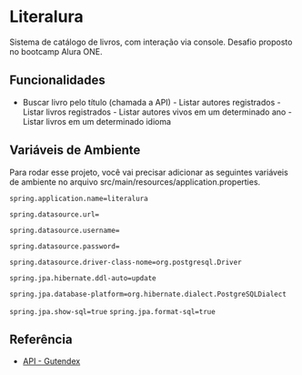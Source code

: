 # Literalura
Sistema de catálogo de livros, com interação via console. Desafio proposto no bootcamp Alura ONE.
## Funcionalidades
- Buscar livro pelo título (chamada a API) - Listar autores registrados - Listar livros registrados - Listar autores vivos em um determinado ano - 
Listar livros em um determinado idioma
## Variáveis de Ambiente
Para rodar esse projeto, você vai precisar adicionar as seguintes variáveis de ambiente no arquivo src/main/resources/application.properties. 

`spring.application.name=literalura`

`spring.datasource.url=`

`spring.datasource.username=`

`spring.datasource.password=`
 
`spring.datasource.driver-class-nome=org.postgresql.Driver`

`spring.jpa.hibernate.ddl-auto=update`
 
`spring.jpa.database-platform=org.hibernate.dialect.PostgreSQLDialect` 

`spring.jpa.show-sql=true` `spring.jpa.format-sql=true`


## Referência
 - [API - Gutendex](https://gutendex.com/)
